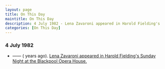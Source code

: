 ```yaml
---
layout: page
title: On This Day
maintitle: On This Day
description: 4 July 1982 - Lena Zavaroni appeared in Harold Fielding's Sunday Night at the Blackpool Opera House.
categories: [On This Day]
---
```


### 4 July 1982
* —— (<span id="age1"></span> years ago). [Lena Zavaroni appeared in Harold Fielding's Sunday Night at the Blackpool Opera House.](/theatre/harold%20fielding/blackpool%20opera%20house/1982/07/04/harold-fieldings-sunday-night-at-the-blackpool-opera-house.html)

<!-- Script for calculating number of years ago -->
<script>
var dob = '19820704';
var year = Number(dob.substr(0, 4));
var month = Number(dob.substr(4, 2)) - 1;
var day = Number(dob.substr(6, 2));
var today = new Date();
var age1 = today.getFullYear() - year;
if (today.getMonth() < month || (today.getMonth() == month && today.getDate() < day)) {
age1--;
}
document.getElementById("age1").innerHTML=age1;
</script>


